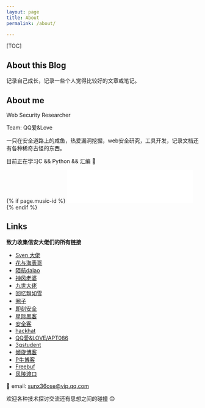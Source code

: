 ```yaml
---
layout: page
title: About
permalink: /about/

---
```


[TOC]

## About this Blog

记录自己成长，记录一些个人觉得比较好的文章或笔记。





## About me

Web Security Researcher 

Team: QQ爱&Love

一只在安全道路上的咸鱼，热爱漏洞挖掘，web安全研究，工具开发，记录文档还有各种稀奇古怪的东西。

目前正在学习C && Python && 汇编 🏃

 {% if page.music-id %}
		<iframe frameborder="no" border="0" marginwidth="0" marginheight="0" width="330" height="86" src="//music.163.com/outchain/player?type=2&auto=1&id={{ page.music-id }}&auto={{ page.autoplay }}&height=66"></iframe>
	{% endif %}

## Links 

<b>致力收集信安大佬们的所有链接</b>

- [Sven 大佬]()
- [花与海表哥](https://ctf.dog/)
- [陌航dalao](https://wileysec.com/)
- [神风老婆](https://www.cnblogs.com/wh4am1/)
- [九世大佬](https://422926799.github.io/)
- [回忆飘如雪](http://gv7.me/)
- [圈子](https://www.secquan.org/)
- [即刻安全](http://www.secist.com/)
- [星际黑客](https://xj.hk/)
- [安全客](https://www.anquanke.com)
- [hackhat](http://hackhat.net/)
- [QQ愛&LOVE/APT086](http://www.wetolink.com/)
- [3gstudent](https://3gstudent.github.io/)
- [倾旋博客](https://payloads.online/)
- [P牛博客](https://www.leavesongs.com/)
- [Freebuf](https://www.freebuf.com/)
- [风陵渡口](https://thief.one/)


📧 email: sunx36ose@vip.qq.com 



欢迎各种技术探讨交流还有思想之间的碰撞 😊


